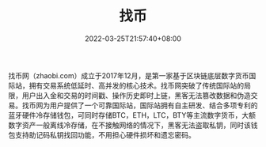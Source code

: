 ﻿---
weight: 
title: "找币"
description: "找币网（zhaobi.com）成立于2017年12月，是第一家基于区块链底层数字货币国际站，拥有交易系统低延时、高并发的核心技术。"
date: 2022-03-25T21:57:40+08:00
lastmod: 2022-03-25T16:45:40+08:00
draft: false
authors: ["Metabd"]
featuredImage: "zhaobi.webp"
link: ""
tags: ["交易所","找币"]
categories: ["navigation"]
navigation: ["交易所"]
lightgallery: true
toc: true
pinned: false
recommend: false
recommend1: false
---
找币网（zhaobi.com）成立于2017年12月，是第一家基于区块链底层数字货币国际站，拥有交易系统低延时、高并发的核心技术。找币网突破了传统国际站的局限，用户出入金和交易的时间戳、操作历史即时上链，黑客无法篡改数据和伪造交易。找币网为用户提供了一个可靠国际站，国际站拥有自主研发、结合多项专利的蓝牙硬件冷存储钱包，可同时存储BTC，ETH，LTC，BTY等主流数字货币，大额数字资产一般离线冷存储，在不接触网络的情况下，黑客无法盗取私钥，同时该钱包支持助记码私钥找回功能，不用担心硬件损坏和遗忘密码。
